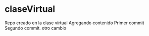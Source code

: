 # claseVirtual
Repo creado en la clase virtual
Agregando contenido
Primer commit
Segundo commit.
otro cambio